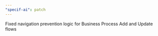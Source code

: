 ```yaml
---
"specif-ai": patch
---
```


Fixed navigation prevention logic for Business Process Add and Update flows
